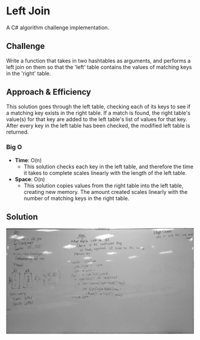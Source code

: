 # Left Join
A C# algorithm challenge implementation.

## Challenge
Write a function that takes in two hashtables as arguments, and performs a left join on them so that the 'left' table contains the values of matching keys in the 'right' table.

## Approach & Efficiency
This solution goes through the left table, checking each of its keys to see if a matching key exists in the right table.
If a match is found, the right table's value(s) for that key are added to the left table's list of values for that key.
After every key in the left table has been checked, the modified left table is returned.

### Big O
- **Time**: O(n)
  - This solution checks each key in the left table, and therefore the time it takes to complete scales linearly with the length of the left table.
- **Space**: O(n)
  - This solution copies values from the right table into the left table, creating new memory. The amount created scales linearly with the number of matching keys in the right table.

## Solution
![Whiteboard](../../assets/leftjoin.webp)